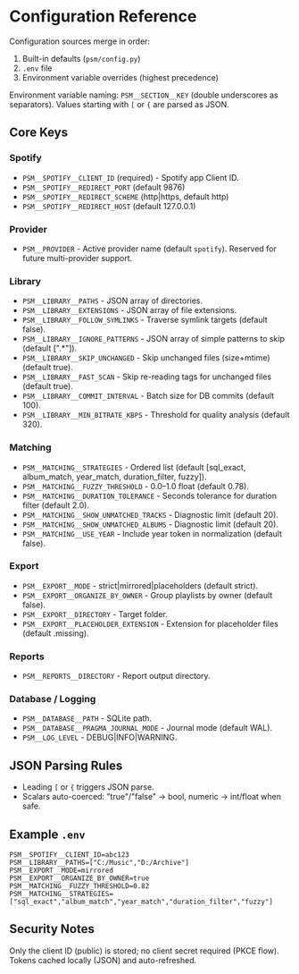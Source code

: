 # Configuration Reference

Configuration sources merge in order:
1. Built-in defaults (`psm/config.py`)
2. `.env` file
3. Environment variable overrides (highest precedence)

Environment variable naming: `PSM__SECTION__KEY` (double underscores as separators). Values starting with `[` or `{` are parsed as JSON.

## Core Keys

### Spotify
- `PSM__SPOTIFY__CLIENT_ID` (required) - Spotify app Client ID.
- `PSM__SPOTIFY__REDIRECT_PORT` (default 9876)
- `PSM__SPOTIFY__REDIRECT_SCHEME` (http|https, default http)
- `PSM__SPOTIFY__REDIRECT_HOST` (default 127.0.0.1)

### Provider
- `PSM__PROVIDER` - Active provider name (default `spotify`). Reserved for future multi-provider support.

### Library
- `PSM__LIBRARY__PATHS` - JSON array of directories.
- `PSM__LIBRARY__EXTENSIONS` - JSON array of file extensions.
- `PSM__LIBRARY__FOLLOW_SYMLINKS` - Traverse symlink targets (default false).
- `PSM__LIBRARY__IGNORE_PATTERNS` - JSON array of simple patterns to skip (default [".*"]).
- `PSM__LIBRARY__SKIP_UNCHANGED` - Skip unchanged files (size+mtime) (default true).
- `PSM__LIBRARY__FAST_SCAN` - Skip re-reading tags for unchanged files (default true).
- `PSM__LIBRARY__COMMIT_INTERVAL` - Batch size for DB commits (default 100).
- `PSM__LIBRARY__MIN_BITRATE_KBPS` - Threshold for quality analysis (default 320).

### Matching
- `PSM__MATCHING__STRATEGIES` - Ordered list (default [sql_exact, album_match, year_match, duration_filter, fuzzy]).
- `PSM__MATCHING__FUZZY_THRESHOLD` - 0.0–1.0 float (default 0.78).
- `PSM__MATCHING__DURATION_TOLERANCE` - Seconds tolerance for duration filter (default 2.0).
- `PSM__MATCHING__SHOW_UNMATCHED_TRACKS` - Diagnostic limit (default 20).
- `PSM__MATCHING__SHOW_UNMATCHED_ALBUMS` - Diagnostic limit (default 20).
- `PSM__MATCHING__USE_YEAR` - Include year token in normalization (default false).

### Export
- `PSM__EXPORT__MODE` - strict|mirrored|placeholders (default strict).
- `PSM__EXPORT__ORGANIZE_BY_OWNER` - Group playlists by owner (default false).
- `PSM__EXPORT__DIRECTORY` - Target folder.
- `PSM__EXPORT__PLACEHOLDER_EXTENSION` - Extension for placeholder files (default .missing).

### Reports
- `PSM__REPORTS__DIRECTORY` - Report output directory.

### Database / Logging
- `PSM__DATABASE__PATH` - SQLite path.
- `PSM__DATABASE__PRAGMA_JOURNAL_MODE` - Journal mode (default WAL).
- `PSM__LOG_LEVEL` - DEBUG|INFO|WARNING.

## JSON Parsing Rules
- Leading `[` or `{` triggers JSON parse.
- Scalars auto-coerced: "true"/"false" → bool, numeric → int/float when safe.

## Example `.env`
```
PSM__SPOTIFY__CLIENT_ID=abc123
PSM__LIBRARY__PATHS=["C:/Music","D:/Archive"]
PSM__EXPORT__MODE=mirrored
PSM__EXPORT__ORGANIZE_BY_OWNER=true
PSM__MATCHING__FUZZY_THRESHOLD=0.82
PSM__MATCHING__STRATEGIES=["sql_exact","album_match","year_match","duration_filter","fuzzy"]
```

## Security Notes
Only the client ID (public) is stored; no client secret required (PKCE flow). Tokens cached locally (JSON) and auto-refreshed.
